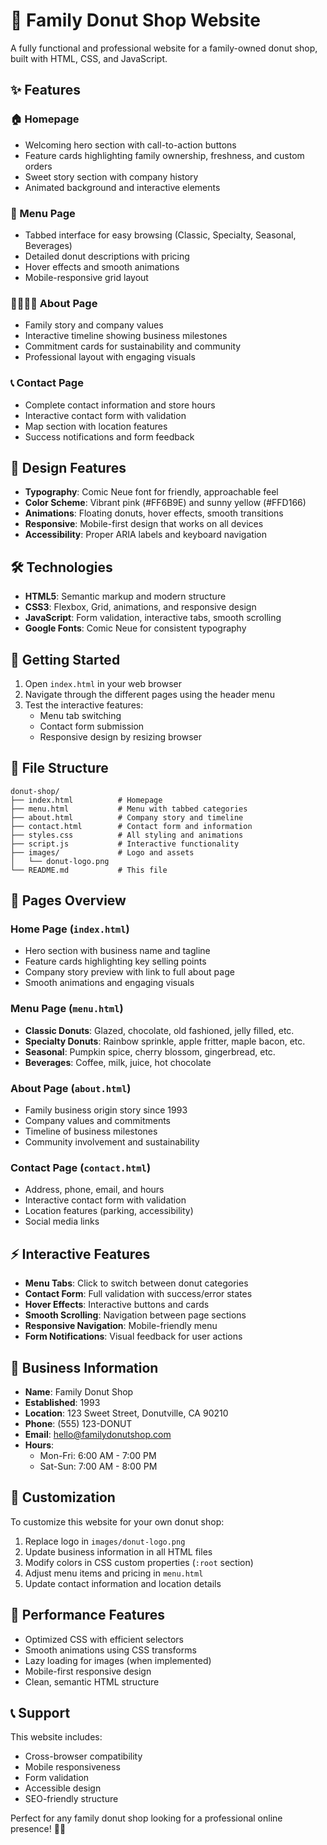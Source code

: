 # 🍩 Family Donut Shop Website

A fully functional and professional website for a family-owned donut shop, built with HTML, CSS, and JavaScript.

## ✨ Features

### 🏠 Homepage
- Welcoming hero section with call-to-action buttons
- Feature cards highlighting family ownership, freshness, and custom orders
- Sweet story section with company history
- Animated background and interactive elements

### 🍩 Menu Page
- Tabbed interface for easy browsing (Classic, Specialty, Seasonal, Beverages)
- Detailed donut descriptions with pricing
- Hover effects and smooth animations
- Mobile-responsive grid layout

### 👨‍👩‍👧‍👦 About Page
- Family story and company values
- Interactive timeline showing business milestones
- Commitment cards for sustainability and community
- Professional layout with engaging visuals

### 📞 Contact Page
- Complete contact information and store hours
- Interactive contact form with validation
- Map section with location features
- Success notifications and form feedback

## 🎨 Design Features

- **Typography**: Comic Neue font for friendly, approachable feel
- **Color Scheme**: Vibrant pink (#FF6B9E) and sunny yellow (#FFD166)
- **Animations**: Floating donuts, hover effects, smooth transitions
- **Responsive**: Mobile-first design that works on all devices
- **Accessibility**: Proper ARIA labels and keyboard navigation

## 🛠️ Technologies

- **HTML5**: Semantic markup and modern structure
- **CSS3**: Flexbox, Grid, animations, and responsive design
- **JavaScript**: Form validation, interactive tabs, smooth scrolling
- **Google Fonts**: Comic Neue for consistent typography

## 🚀 Getting Started

1. Open `index.html` in your web browser
2. Navigate through the different pages using the header menu
3. Test the interactive features:
   - Menu tab switching
   - Contact form submission
   - Responsive design by resizing browser

## 📁 File Structure

```
donut-shop/
├── index.html          # Homepage
├── menu.html           # Menu with tabbed categories
├── about.html          # Company story and timeline
├── contact.html        # Contact form and information
├── styles.css          # All styling and animations
├── script.js           # Interactive functionality
├── images/             # Logo and assets
│   └── donut-logo.png
└── README.md           # This file
```

## 📱 Pages Overview

### Home Page (`index.html`)
- Hero section with business name and tagline
- Feature cards highlighting key selling points
- Company story preview with link to full about page
- Smooth animations and engaging visuals

### Menu Page (`menu.html`)
- **Classic Donuts**: Glazed, chocolate, old fashioned, jelly filled, etc.
- **Specialty Donuts**: Rainbow sprinkle, apple fritter, maple bacon, etc.
- **Seasonal**: Pumpkin spice, cherry blossom, gingerbread, etc.
- **Beverages**: Coffee, milk, juice, hot chocolate

### About Page (`about.html`)
- Family business origin story since 1993
- Company values and commitments
- Timeline of business milestones
- Community involvement and sustainability

### Contact Page (`contact.html`)
- Address, phone, email, and hours
- Interactive contact form with validation
- Location features (parking, accessibility)
- Social media links

## ⚡ Interactive Features

- **Menu Tabs**: Click to switch between donut categories
- **Contact Form**: Full validation with success/error states
- **Hover Effects**: Interactive buttons and cards
- **Smooth Scrolling**: Navigation between page sections
- **Responsive Navigation**: Mobile-friendly menu
- **Form Notifications**: Visual feedback for user actions

## 🎯 Business Information

- **Name**: Family Donut Shop
- **Established**: 1993
- **Location**: 123 Sweet Street, Donutville, CA 90210
- **Phone**: (555) 123-DONUT
- **Email**: hello@familydonutshop.com
- **Hours**: 
  - Mon-Fri: 6:00 AM - 7:00 PM
  - Sat-Sun: 7:00 AM - 8:00 PM

## 🔧 Customization

To customize this website for your own donut shop:

1. Replace logo in `images/donut-logo.png`
2. Update business information in all HTML files
3. Modify colors in CSS custom properties (`:root` section)
4. Adjust menu items and pricing in `menu.html`
5. Update contact information and location details

## 🌟 Performance Features

- Optimized CSS with efficient selectors
- Smooth animations using CSS transforms
- Lazy loading for images (when implemented)
- Mobile-first responsive design
- Clean, semantic HTML structure

## 📞 Support

This website includes:
- Cross-browser compatibility
- Mobile responsiveness
- Form validation
- Accessible design
- SEO-friendly structure

Perfect for any family donut shop looking for a professional online presence! 🍩✨